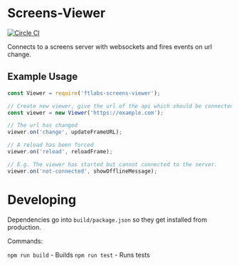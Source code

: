 # Screens-Viewer 
[![Circle CI](https://circleci.com/gh/ftlabs/screens-viewer.svg?style=svg)](https://circleci.com/gh/ftlabs/screens-viewer)

Connects to a screens server with websockets and fires events on url change.


## Example Usage

``` js
const Viewer = require('ftlabs-screens-viewer');

// Create new viewer, give the url of the api which should be connected to.
const viewer = new Viewer('https://example.com');

// The url has changed
viewer.on('change', updateFrameURL);

// A reload has been forced
viewer.on('reload', reloadFrame);

// E.g. The viewer has started but cannot connected to the server.
viewer.on('not-connected', showOfflineMessage);

```

# Developing

Dependencies go into `build/package.json` so they get installed from production.

Commands:

`npm run build` - Builds
`npm run test` - Runs tests 
